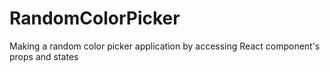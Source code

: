# RandomColorPicker
 Making a random color picker application by accessing React component's props and states
